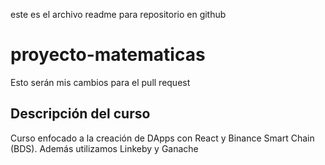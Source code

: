 este es el archivo readme para repositorio en github
# proyecto-matematicas

Esto serán mis cambios para el pull request

## Descripción del curso

Curso enfocado a la creación de DApps con React y Binance Smart Chain (BDS). Además utilizamos Linkeby y Ganache




